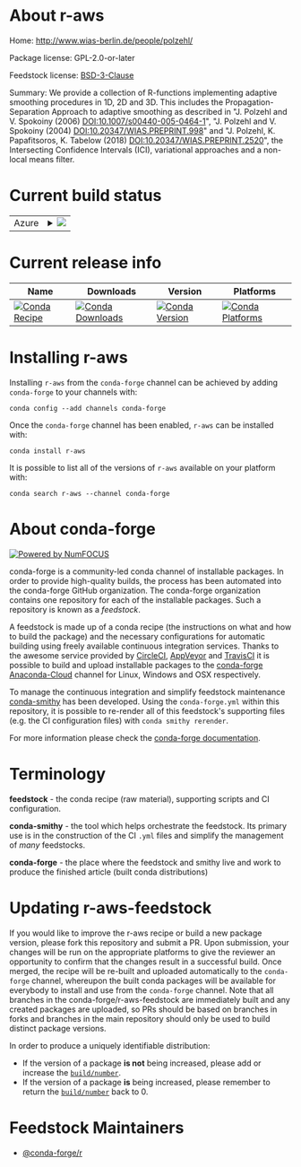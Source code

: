 About r-aws
===========

Home: http://www.wias-berlin.de/people/polzehl/

Package license: GPL-2.0-or-later

Feedstock license: [BSD-3-Clause](https://github.com/conda-forge/r-aws-feedstock/blob/master/LICENSE.txt)

Summary: We provide a collection of R-functions implementing adaptive smoothing procedures in 1D, 2D and 3D. This includes the Propagation-Separation Approach to adaptive smoothing as described in "J. Polzehl and V. Spokoiny (2006) <DOI:10.1007/s00440-005-0464-1>", "J. Polzehl and V. Spokoiny (2004) <DOI:10.20347/WIAS.PREPRINT.998>" and "J. Polzehl, K. Papafitsoros, K. Tabelow (2018) <DOI:10.20347/WIAS.PREPRINT.2520>", the Intersecting Confidence Intervals (ICI), variational approaches and a non-local means filter.

Current build status
====================


<table>
    
  <tr>
    <td>Azure</td>
    <td>
      <details>
        <summary>
          <a href="https://dev.azure.com/conda-forge/feedstock-builds/_build/latest?definitionId=2374&branchName=master">
            <img src="https://dev.azure.com/conda-forge/feedstock-builds/_apis/build/status/r-aws-feedstock?branchName=master">
          </a>
        </summary>
        <table>
          <thead><tr><th>Variant</th><th>Status</th></tr></thead>
          <tbody><tr>
              <td>linux_64_c_compiler_version7fortran_compiler_version7r_base3.6target_platformlinux-64</td>
              <td>
                <a href="https://dev.azure.com/conda-forge/feedstock-builds/_build/latest?definitionId=2374&branchName=master">
                  <img src="https://dev.azure.com/conda-forge/feedstock-builds/_apis/build/status/r-aws-feedstock?branchName=master&jobName=linux&configuration=linux_64_c_compiler_version7fortran_compiler_version7r_base3.6target_platformlinux-64" alt="variant">
                </a>
              </td>
            </tr><tr>
              <td>linux_64_c_compiler_version7fortran_compiler_version7r_base4.0target_platformlinux-64</td>
              <td>
                <a href="https://dev.azure.com/conda-forge/feedstock-builds/_build/latest?definitionId=2374&branchName=master">
                  <img src="https://dev.azure.com/conda-forge/feedstock-builds/_apis/build/status/r-aws-feedstock?branchName=master&jobName=linux&configuration=linux_64_c_compiler_version7fortran_compiler_version7r_base4.0target_platformlinux-64" alt="variant">
                </a>
              </td>
            </tr><tr>
              <td>linux_64_c_compiler_version9fortran_compiler_version9r_base3.6target_platformlinux-64</td>
              <td>
                <a href="https://dev.azure.com/conda-forge/feedstock-builds/_build/latest?definitionId=2374&branchName=master">
                  <img src="https://dev.azure.com/conda-forge/feedstock-builds/_apis/build/status/r-aws-feedstock?branchName=master&jobName=linux&configuration=linux_64_c_compiler_version9fortran_compiler_version9r_base3.6target_platformlinux-64" alt="variant">
                </a>
              </td>
            </tr><tr>
              <td>linux_64_c_compiler_version9fortran_compiler_version9r_base4.0target_platformlinux-64</td>
              <td>
                <a href="https://dev.azure.com/conda-forge/feedstock-builds/_build/latest?definitionId=2374&branchName=master">
                  <img src="https://dev.azure.com/conda-forge/feedstock-builds/_apis/build/status/r-aws-feedstock?branchName=master&jobName=linux&configuration=linux_64_c_compiler_version9fortran_compiler_version9r_base4.0target_platformlinux-64" alt="variant">
                </a>
              </td>
            </tr><tr>
              <td>osx_64_fortran_compiler_version7r_base3.6target_platformosx-64</td>
              <td>
                <a href="https://dev.azure.com/conda-forge/feedstock-builds/_build/latest?definitionId=2374&branchName=master">
                  <img src="https://dev.azure.com/conda-forge/feedstock-builds/_apis/build/status/r-aws-feedstock?branchName=master&jobName=osx&configuration=osx_64_fortran_compiler_version7r_base3.6target_platformosx-64" alt="variant">
                </a>
              </td>
            </tr><tr>
              <td>osx_64_fortran_compiler_version7r_base4.0target_platformosx-64</td>
              <td>
                <a href="https://dev.azure.com/conda-forge/feedstock-builds/_build/latest?definitionId=2374&branchName=master">
                  <img src="https://dev.azure.com/conda-forge/feedstock-builds/_apis/build/status/r-aws-feedstock?branchName=master&jobName=osx&configuration=osx_64_fortran_compiler_version7r_base4.0target_platformosx-64" alt="variant">
                </a>
              </td>
            </tr><tr>
              <td>osx_64_fortran_compiler_version9r_base3.6target_platformosx-64</td>
              <td>
                <a href="https://dev.azure.com/conda-forge/feedstock-builds/_build/latest?definitionId=2374&branchName=master">
                  <img src="https://dev.azure.com/conda-forge/feedstock-builds/_apis/build/status/r-aws-feedstock?branchName=master&jobName=osx&configuration=osx_64_fortran_compiler_version9r_base3.6target_platformosx-64" alt="variant">
                </a>
              </td>
            </tr><tr>
              <td>osx_64_fortran_compiler_version9r_base4.0target_platformosx-64</td>
              <td>
                <a href="https://dev.azure.com/conda-forge/feedstock-builds/_build/latest?definitionId=2374&branchName=master">
                  <img src="https://dev.azure.com/conda-forge/feedstock-builds/_apis/build/status/r-aws-feedstock?branchName=master&jobName=osx&configuration=osx_64_fortran_compiler_version9r_base4.0target_platformosx-64" alt="variant">
                </a>
              </td>
            </tr><tr>
              <td>win_64_r_base3.6target_platformwin-64</td>
              <td>
                <a href="https://dev.azure.com/conda-forge/feedstock-builds/_build/latest?definitionId=2374&branchName=master">
                  <img src="https://dev.azure.com/conda-forge/feedstock-builds/_apis/build/status/r-aws-feedstock?branchName=master&jobName=win&configuration=win_64_r_base3.6target_platformwin-64" alt="variant">
                </a>
              </td>
            </tr><tr>
              <td>win_64_r_base4.0target_platformwin-64</td>
              <td>
                <a href="https://dev.azure.com/conda-forge/feedstock-builds/_build/latest?definitionId=2374&branchName=master">
                  <img src="https://dev.azure.com/conda-forge/feedstock-builds/_apis/build/status/r-aws-feedstock?branchName=master&jobName=win&configuration=win_64_r_base4.0target_platformwin-64" alt="variant">
                </a>
              </td>
            </tr>
          </tbody>
        </table>
      </details>
    </td>
  </tr>
</table>

Current release info
====================

| Name | Downloads | Version | Platforms |
| --- | --- | --- | --- |
| [![Conda Recipe](https://img.shields.io/badge/recipe-r--aws-green.svg)](https://anaconda.org/conda-forge/r-aws) | [![Conda Downloads](https://img.shields.io/conda/dn/conda-forge/r-aws.svg)](https://anaconda.org/conda-forge/r-aws) | [![Conda Version](https://img.shields.io/conda/vn/conda-forge/r-aws.svg)](https://anaconda.org/conda-forge/r-aws) | [![Conda Platforms](https://img.shields.io/conda/pn/conda-forge/r-aws.svg)](https://anaconda.org/conda-forge/r-aws) |

Installing r-aws
================

Installing `r-aws` from the `conda-forge` channel can be achieved by adding `conda-forge` to your channels with:

```
conda config --add channels conda-forge
```

Once the `conda-forge` channel has been enabled, `r-aws` can be installed with:

```
conda install r-aws
```

It is possible to list all of the versions of `r-aws` available on your platform with:

```
conda search r-aws --channel conda-forge
```


About conda-forge
=================

[![Powered by NumFOCUS](https://img.shields.io/badge/powered%20by-NumFOCUS-orange.svg?style=flat&colorA=E1523D&colorB=007D8A)](http://numfocus.org)

conda-forge is a community-led conda channel of installable packages.
In order to provide high-quality builds, the process has been automated into the
conda-forge GitHub organization. The conda-forge organization contains one repository
for each of the installable packages. Such a repository is known as a *feedstock*.

A feedstock is made up of a conda recipe (the instructions on what and how to build
the package) and the necessary configurations for automatic building using freely
available continuous integration services. Thanks to the awesome service provided by
[CircleCI](https://circleci.com/), [AppVeyor](https://www.appveyor.com/)
and [TravisCI](https://travis-ci.com/) it is possible to build and upload installable
packages to the [conda-forge](https://anaconda.org/conda-forge)
[Anaconda-Cloud](https://anaconda.org/) channel for Linux, Windows and OSX respectively.

To manage the continuous integration and simplify feedstock maintenance
[conda-smithy](https://github.com/conda-forge/conda-smithy) has been developed.
Using the ``conda-forge.yml`` within this repository, it is possible to re-render all of
this feedstock's supporting files (e.g. the CI configuration files) with ``conda smithy rerender``.

For more information please check the [conda-forge documentation](https://conda-forge.org/docs/).

Terminology
===========

**feedstock** - the conda recipe (raw material), supporting scripts and CI configuration.

**conda-smithy** - the tool which helps orchestrate the feedstock.
                   Its primary use is in the construction of the CI ``.yml`` files
                   and simplify the management of *many* feedstocks.

**conda-forge** - the place where the feedstock and smithy live and work to
                  produce the finished article (built conda distributions)


Updating r-aws-feedstock
========================

If you would like to improve the r-aws recipe or build a new
package version, please fork this repository and submit a PR. Upon submission,
your changes will be run on the appropriate platforms to give the reviewer an
opportunity to confirm that the changes result in a successful build. Once
merged, the recipe will be re-built and uploaded automatically to the
`conda-forge` channel, whereupon the built conda packages will be available for
everybody to install and use from the `conda-forge` channel.
Note that all branches in the conda-forge/r-aws-feedstock are
immediately built and any created packages are uploaded, so PRs should be based
on branches in forks and branches in the main repository should only be used to
build distinct package versions.

In order to produce a uniquely identifiable distribution:
 * If the version of a package **is not** being increased, please add or increase
   the [``build/number``](https://conda.io/docs/user-guide/tasks/build-packages/define-metadata.html#build-number-and-string).
 * If the version of a package **is** being increased, please remember to return
   the [``build/number``](https://conda.io/docs/user-guide/tasks/build-packages/define-metadata.html#build-number-and-string)
   back to 0.

Feedstock Maintainers
=====================

* [@conda-forge/r](https://github.com/conda-forge/r/)

